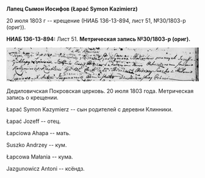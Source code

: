 **Лапец Сымон Иосифов (Łapać Symon Kazimierz)**

20 июля 1803 г -- крещение (НИАБ 136-13-894, лист 51, №30/1803-р
(ориг)).

**НИАБ 136-13-894:** Лист 51. **Метрическая запись №30/1803-р (ориг).**

![](./media/9262c07c1f4535db4d49555827be245ab39f1c06.png)

Дедиловичская Покровская церковь. 20 июля 1803 года. Метрическая запись
о крещении.

Łapać Symon Kazymierz -- сын родителей с деревни Клинники.

Łapać Jozeff -- отец.

Łapciowa Ahapa -- мать.

Suszko Andrzey -- кум.

Łapcowa Małania -- кума.

Jazgunowicz Antoni -- ксёндз.
